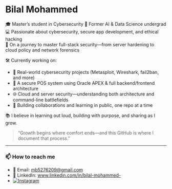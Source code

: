 # Bilal Mohammed 
🎓 Master’s student in Cybersecurity
🧠 Former AI & Data Science undergrad 
💻 Passionate about cybersecurity, secure app development, and ethical hacking  
🚀 On a journey to master full-stack security—from server hardening to cloud policy and network forensics

🛠️ Currently working on:  
- 🔐 Real-world cybersecurity projects (Metasploit, Wireshark, fail2ban, and more)  
- 🧾 A secure POS system using Oracle APEX & full backend/frontend architecture  
- 🌐 Cloud and server security—understanding both architecture and command-line battlefields  
- 💬 Building collaborations and learning in public, one repo at a time

📚 I believe in learning out loud, building with purpose, and sharing as I grow.

> “Growth begins where comfort ends—and this GitHub is where I document that process.”

---

### 📫 How to reach me

- 📧 Email: mb5276209@gmail.com 
- 💼 LinkedIn: www.linkedin.com/in/bilal-mohammed-
- [![Instagram](https://img.shields.io/badge/Instagram-red?style=for-the-badge&logo=instagram&logoColor=white)](https://instagram.com/_mohammedbilal_)
  
